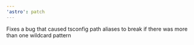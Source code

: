 ```yaml
---
'astro': patch
---
```


Fixes a bug that caused tsconfig path aliases to break if there was more than one wildcard pattern
